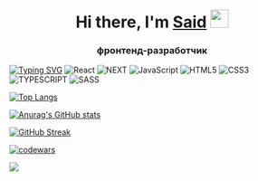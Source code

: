 <h1 align="center">Hi there, I'm <a href="https://hh.ru/resume/b48d204fff0b8689e20039ed1f6d7077623950" target="_blank">Said</a> 
<img src="https://github.com/blackcater/blackcater/raw/main/images/Hi.gif" height="32"/></h1>
<h3 align="center">фронтенд-разработчик</h3>

[![Typing SVG](https://readme-typing-svg.herokuapp.com?lines=%D0%B4%D0%BB%D1%8F+%D1%80%D0%B0%D0%B7%D1%80%D0%B0%D0%B1%D0%BE%D1%82%D0%BA%D0%B8+%D0%B8%D1%81%D0%BF%D0%BE%D0%BB%D1%8C%D0%B7%D1%83%D1%8E%3A+--%3E)](https://git.io/typing-svg)
	![React](https://img.shields.io/badge/react-hotpink.svg?style=for-the-badge&logo=React&logoColor=white)
	![NEXT](https://img.shields.io/badge/next-%23E34F26.svg?style=for-the-badge&logo=next&logoColor=blue)
	![JavaScript](https://img.shields.io/badge/javascript-%23323330.svg?style=for-the-badge&logo=javascript&logoColor=%23F7DF1E)
	![HTML5](https://img.shields.io/badge/html5-%23E34F26.svg?style=for-the-badge&logo=html5&logoColor=white)
	![CSS3](https://img.shields.io/badge/css3-%231572B6.svg?style=for-the-badge&logo=css3&logoColor=white)
	![TYPESCRIPT](https://img.shields.io/badge/typescript-%23323330.svg?style=for-the-badge&logo=typescript&logoColor=%23F7DF1E)
	![SASS](https://img.shields.io/badge/SASS-hotpink.svg?style=for-the-badge&logo=SASS&logoColor=white)

	

[![Top Langs](https://github-readme-stats.vercel.app/api/top-langs/?username=MuhamadBoboev&layout=compact)](https://github.com/anuraghazra/github-readme-stats)

[![Anurag's GitHub stats](https://github-readme-stats.vercel.app/api?username=MuhamadBoboev)](https://github.com/anuraghazra/github-readme-stats)

[![GitHub Streak](http://github-readme-streak-stats.herokuapp.com?user=MuhamadBoboev&theme=%D0%B4%D0%B5%D1%84%D0%BE%D0%BB%D1%82&hide_border=%D0%9B%D0%9E%D0%96%D0%AC&date_format=M%20j%5B%2C%20Y%5D)](https://git.io/streak-stats)

[![codewars](https://www.codewars.com/users/MuhamadBoboev/badges/large)](https://www.codewars.com/users/MuhamadBoboev)   

![](https://komarev.com/ghpvc/?username=MuhamadBoboev)


